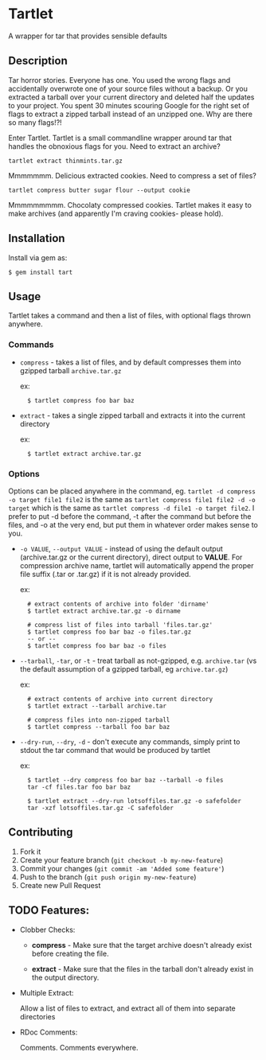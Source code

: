 # Tartlet

A wrapper for tar that provides sensible defaults

## Description

Tar horror stories. Everyone has one. You used the wrong flags and accidentally
overwrote one of your source files without a backup. Or you extracted a tarball
over your current directory and deleted half the updates to your project. You
spent 30 minutes scouring Google for the right set of flags to extract a zipped
tarball instead of an unzipped one. Why are there so many flags!?!

Enter Tartlet. Tartlet is a small commandline wrapper around tar that handles
the obnoxious flags for you. Need to extract an archive?

    tartlet extract thinmints.tar.gz

Mmmmmmm. Delicious extracted cookies. Need to compress a set of files?

    tartlet compress butter sugar flour --output cookie

Mmmmmmmmm. Chocolaty compressed cookies. Tartlet makes it easy to make archives
(and apparently I'm craving cookies- please hold).

## Installation


Install via gem as:

    $ gem install tart

## Usage

Tartlet takes a command and then a list of files, with optional flags thrown
anywhere.

### Commands

* `compress` - takes a list of files, and by default compresses them into
gzipped tarball `archive.tar.gz`

    ex:

        $ tartlet compress foo bar baz

* `extract` - takes a single zipped tarball and extracts it into the current
directory

    ex:

        $ tartlet extract archive.tar.gz

### Options

Options can be placed anywhere in the command, eg. `tartlet -d compress -o
target file1 file2` is the same as `tartlet compress file1 file2 -d -o target`
which is the same as `tartlet compress -d file1 -o target file2`. I prefer to
put -d before the command, -t after the command but before the files, and -o at
the very end, but put them in whatever order makes sense to you.

* `-o VALUE`, `--output VALUE` - instead of using the default output
(archive.tar.gz or the current directory), direct output to **VALUE**. For
compression archive name, tartlet will automatically append the proper file
suffix (.tar or .tar.gz) if it is not already provided.

    ex:

        # extract contents of archive into folder 'dirname'
        $ tartlet extract archive.tar.gz -o dirname

        # compress list of files into tarball 'files.tar.gz'
        $ tartlet compress foo bar baz -o files.tar.gz
        -- or --
        $ tartlet compress foo bar baz -o files

* `--tarball`, `-tar`, or `-t` - treat tarball as not-gzipped, e.g.
`archive.tar` (vs the default assumption of a gzipped tarball, eg
`archive.tar.gz`)

    ex:

        # extract contents of archive into current directory
        $ tartlet extract --tarball archive.tar

        # compress files into non-zipped tarball
        $ tartlet compress --tarball foo bar baz

* `--dry-run`, `--dry`, `-d` - don't execute any commands, simply print to
stdout the tar command that would be produced by tartlet

    ex:

        $ tartlet --dry compress foo bar baz --tarball -o files
        tar -cf files.tar foo bar baz

        $ tartlet extract --dry-run lotsoffiles.tar.gz -o safefolder
        tar -xzf lotsoffiles.tar.gz -C safefolder

## Contributing

1. Fork it
2. Create your feature branch (`git checkout -b my-new-feature`)
3. Commit your changes (`git commit -am 'Added some feature'`)
4. Push to the branch (`git push origin my-new-feature`)
5. Create new Pull Request

## TODO Features:

* Clobber Checks:

	* **compress** - Make sure that the target archive doesn't already exist
	  before creating the file.
	
	* **extract** - Make sure that the files in the tarball don't already exist
	  in the output directory.

* Multiple Extract:

	Allow a list of files to extract, and extract all of them into separate
	directories

* RDoc Comments:

	Comments. Comments everywhere.

